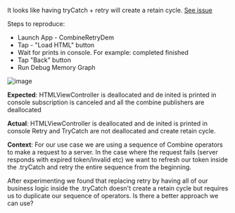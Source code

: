 It looks like having tryCatch + retry will create a retain cycle. [See issue](https://github.com/yuri-qualtie/CombineRetryDemo/issues/1)

Steps to reproduce:
 * Launch App - CombineRetryDem
 * Tap - "Load HTML" button
 * Wait for prints in console. For example: completed finished
 * Tap "Back" button
 * Run Debug Memory Graph 
 
 ![image](https://user-images.githubusercontent.com/22487637/110846655-e2e40e00-8260-11eb-8445-4cd39fb53bed.png)


**Expected**:
HTMLViewController is deallocated and de inited is printed in console
subscription is canceled and all the combine publishers are deallocated

**Actual**:
HTMLViewController is deallocated and de inited is printed in console
Retry and TryCatch are not deallocated and create retain cycle.


**Context**:
For our use case we are using a sequence of Combine operators to make a request to a server. In the case where the request fails (server responds with expired token/invalid etc) we want to refresh our token inside the .tryCatch and retry the entire sequence from the beginning. 

After experimenting we found that replacing retry by having all of our business logic inside the .tryCatch doesn't create a retain cycle but requires us to duplicate our sequence of operators. Is there a better approach we can use?
